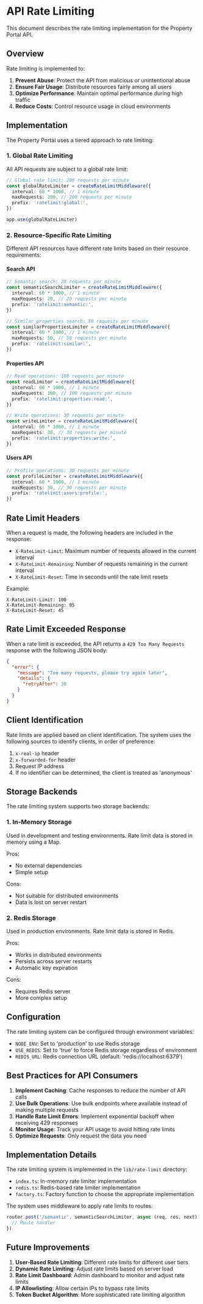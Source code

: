 # API Rate Limiting

This document describes the rate limiting implementation for the Property Portal API.

## Overview

Rate limiting is implemented to:

1. **Prevent Abuse**: Protect the API from malicious or unintentional abuse
2. **Ensure Fair Usage**: Distribute resources fairly among all users
3. **Optimize Performance**: Maintain optimal performance during high traffic
4. **Reduce Costs**: Control resource usage in cloud environments

## Implementation

The Property Portal uses a tiered approach to rate limiting:

### 1. Global Rate Limiting

All API requests are subject to a global rate limit:

```typescript
// Global rate limit: 200 requests per minute
const globalRateLimiter = createRateLimitMiddleware({
  interval: 60 * 1000, // 1 minute
  maxRequests: 200, // 200 requests per minute
  prefix: 'ratelimit:global:',
})

app.use(globalRateLimiter)
```

### 2. Resource-Specific Rate Limiting

Different API resources have different rate limits based on their resource requirements:

#### Search API

```typescript
// Semantic search: 20 requests per minute
const semanticSearchLimiter = createRateLimitMiddleware({
  interval: 60 * 1000, // 1 minute
  maxRequests: 20, // 20 requests per minute
  prefix: 'ratelimit:semantic:',
})

// Similar properties search: 50 requests per minute
const similarPropertiesLimiter = createRateLimitMiddleware({
  interval: 60 * 1000, // 1 minute
  maxRequests: 50, // 50 requests per minute
  prefix: 'ratelimit:similar:',
})
```

#### Properties API

```typescript
// Read operations: 100 requests per minute
const readLimiter = createRateLimitMiddleware({
  interval: 60 * 1000, // 1 minute
  maxRequests: 100, // 100 requests per minute
  prefix: 'ratelimit:properties:read:',
})

// Write operations: 30 requests per minute
const writeLimiter = createRateLimitMiddleware({
  interval: 60 * 1000, // 1 minute
  maxRequests: 30, // 30 requests per minute
  prefix: 'ratelimit:properties:write:',
})
```

#### Users API

```typescript
// Profile operations: 30 requests per minute
const profileLimiter = createRateLimitMiddleware({
  interval: 60 * 1000, // 1 minute
  maxRequests: 30, // 30 requests per minute
  prefix: 'ratelimit:users:profile:',
})
```

## Rate Limit Headers

When a request is made, the following headers are included in the response:

- `X-RateLimit-Limit`: Maximum number of requests allowed in the current interval
- `X-RateLimit-Remaining`: Number of requests remaining in the current interval
- `X-RateLimit-Reset`: Time in seconds until the rate limit resets

Example:

```
X-RateLimit-Limit: 100
X-RateLimit-Remaining: 95
X-RateLimit-Reset: 45
```

## Rate Limit Exceeded Response

When a rate limit is exceeded, the API returns a `429 Too Many Requests` response with the following JSON body:

```json
{
  "error": {
    "message": "Too many requests, please try again later",
    "details": {
      "retryAfter": 30
    }
  }
}
```

## Client Identification

Rate limits are applied based on client identification. The system uses the following sources to identify clients, in order of preference:

1. `x-real-ip` header
2. `x-forwarded-for` header
3. Request IP address
4. If no identifier can be determined, the client is treated as 'anonymous'

## Storage Backends

The rate limiting system supports two storage backends:

### 1. In-Memory Storage

Used in development and testing environments. Rate limit data is stored in memory using a Map.

Pros:

- No external dependencies
- Simple setup

Cons:

- Not suitable for distributed environments
- Data is lost on server restart

### 2. Redis Storage

Used in production environments. Rate limit data is stored in Redis.

Pros:

- Works in distributed environments
- Persists across server restarts
- Automatic key expiration

Cons:

- Requires Redis server
- More complex setup

## Configuration

The rate limiting system can be configured through environment variables:

- `NODE_ENV`: Set to 'production' to use Redis storage
- `USE_REDIS`: Set to 'true' to force Redis storage regardless of environment
- `REDIS_URL`: Redis connection URL (default: 'redis://localhost:6379')

## Best Practices for API Consumers

1. **Implement Caching**: Cache responses to reduce the number of API calls
2. **Use Bulk Operations**: Use bulk endpoints where available instead of making multiple requests
3. **Handle Rate Limit Errors**: Implement exponential backoff when receiving 429 responses
4. **Monitor Usage**: Track your API usage to avoid hitting rate limits
5. **Optimize Requests**: Only request the data you need

## Implementation Details

The rate limiting system is implemented in the `lib/rate-limit` directory:

- `index.ts`: In-memory rate limiter implementation
- `redis.ts`: Redis-based rate limiter implementation
- `factory.ts`: Factory function to choose the appropriate implementation

The system uses middleware to apply rate limits to routes:

```typescript
router.post('/semantic', semanticSearchLimiter, async (req, res, next) => {
  // Route handler
})
```

## Future Improvements

1. **User-Based Rate Limiting**: Different rate limits for different user tiers
2. **Dynamic Rate Limiting**: Adjust rate limits based on server load
3. **Rate Limit Dashboard**: Admin dashboard to monitor and adjust rate limits
4. **IP Allowlisting**: Allow certain IPs to bypass rate limits
5. **Token Bucket Algorithm**: More sophisticated rate limiting algorithm
